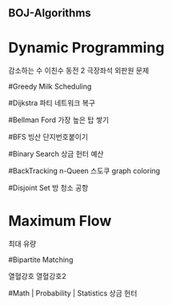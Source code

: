 ## BOJ-Algorithms

# Dynamic Programming
감소하는 수
이친수
동전 2
극장좌석
외판원 문제

#Greedy
Milk Scheduling

#Dijkstra 
파티
네트워크 복구

#Bellman Ford
가장 높은 탑 쌓기

#BFS
빙산
단지번호붙이기

#Binary Search
상금 헌터
예산

#BackTracking
n-Queen
스도쿠
graph coloring

#Disjoint Set
방 청소
공항

# Maximum Flow

최대 유량

#Bipartite Matching

열혈강호
열혈강호2

#Math | Probability | Statistics
상금 헌터
